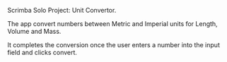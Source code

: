 Scrimba Solo Project: Unit Convertor. 

The app convert numbers between Metric and Imperial units for Length, Volume and Mass.

It completes the conversion once the user enters a number into the input field and clicks convert. 
